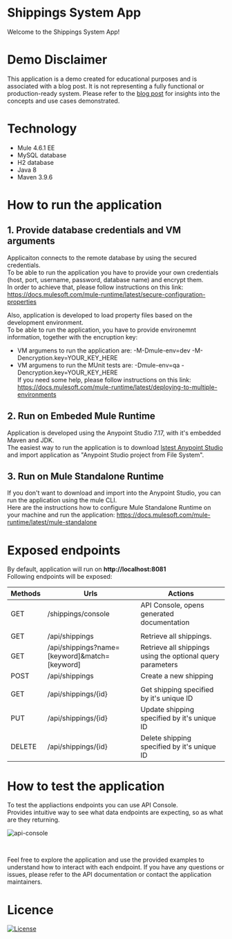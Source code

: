 # Shippings System App

Welcome to the Shippings System App! <br>

# Demo Disclaimer
This application is a demo created for educational purposes and is associated with a blog post. It is not representing a fully functional or production-ready system. 
Please refer to the [blog post](https://example.com) for insights into the concepts and use cases demonstrated.

# Technology
- Mule 4.6.1 EE
- MySQL database
- H2 database
- Java 8
- Maven 3.9.6

# How to run the application
## 1. Provide database credentials and VM arguments

Applicaiton connects to the remote database by using the secured credentials. <br>
To be able to run the application you have to provide your own credentials (host, port, username, password, database name) and encrypt them. <br>
In order to achieve that, please follow instructions on this link: https://docs.mulesoft.com/mule-runtime/latest/secure-configuration-properties

Also, application is developed to load property files based on the development environment. <br>
To be able to run the application, you have to provide environemnt information, together with the encruption key:
- VM argumens to run the application are: -M-Dmule-env=dev -M-Dencryption.key=YOUR_KEY_HERE <br>
- VM argumens to run the MUnit tests are: -Dmule-env=qa -Dencryption.key=YOUR_KEY_HERE <br>
If you need some help, please follow instructions on this link: https://docs.mulesoft.com/mule-runtime/latest/deploying-to-multiple-environments

## 2. Run on Embeded Mule Runtime
Application is developed using the Anypoint Studio 7.17, with it's embedded Maven and JDK. <br>
The easiest way to run the application is to download [lstest Anypoint Studio](https://www.mulesoft.com/lp/dl/anypoint-mule-studio) and import application as "Anypoint Studio project from File System".

## 3. Run on Mule Standalone Runtime
If you don't want to download and import into the Anypoint Studio, you can run the application using the mule CLI. <br>
Here are the instructions how to configure Mule Standalone Runtime on your machine and run the application: https://docs.mulesoft.com/mule-runtime/latest/mule-standalone

# Exposed endpoints
By default, application will run on **http://localhost:8081** <br/>
Following endpoints will be exposed:

| Methods | Urls                                          | Actions                                                    |
|---------|-----------------------------------------------|------------------------------------------------------------|
| GET     | /shippings/console                            | API Console, opens generated documentation                 |
|         |                                               |                                                            |
| GET     | /api/shippings                                | Retrieve all shippings.                                    |
| GET     | /api/shippings?name=[keyword]&match=[keyword] | Retrieve all shippings using the optional query parameters |
| POST    | /api/shippings                                | Create a new shipping                                      |
|         |                                               |                                                            |
| GET     | /api/shippings/{id}                           | Get shipping specified by it's unique ID                   |
| PUT     | /api/shippings/{id}                           | Update shipping specified by it's unique ID                |
| DELETE  | /api/shippings/{id}                           | Delete shipping specified by it's unique ID                |

# How to test the application
To test the appliactions endpoints you can use API Console. <br>
Provides intuitive way to see what data endpoints are expecting, so as what are they returning. <br>

![api-console](https://github.com/danijeldragicevic/shippings-system-app/assets/82412662/9cad48b2-8b5d-4bf6-85f0-14980052f5a7)

<br>

Feel free to explore the application and use the provided examples to understand how to interact with each endpoint. If you have any questions or issues, please refer to the API documentation or contact the application maintainers.

# Licence
[![License](https://img.shields.io/badge/License-Apache_2.0-blue.svg)](https://opensource.org/licenses/Apache-2.0)






































